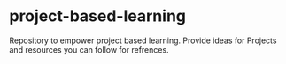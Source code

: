 # project-based-learning
Repository to empower project based learning. Provide ideas for Projects and resources you can follow for refrences.
